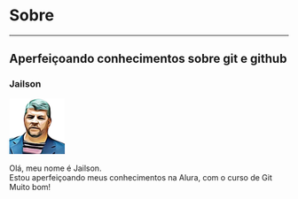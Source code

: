 <h1>Sobre</h1>
<hr>
<h2>Aperfeiçoando conhecimentos sobre git e github</h2>
<h3>Jailson</h3>
<img src="https://github.com/JailsonTech/Projeto_Alura1/blob/main/img/jailson.png?raw=true" alt="avatar autor" width="100px" />
<p>Olá, meu nome é Jailson.<br> Estou aperfeiçoando meus conhecimentos na Alura, com o curso de Git<br>Muito bom!</p>

